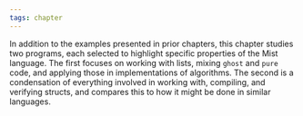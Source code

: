 ```yaml
---
tags: chapter
---
```


In addition to the examples presented in prior chapters, this chapter studies two programs, each selected to highlight specific properties of the Mist language. The first focuses on working with lists, mixing `ghost` and `pure` code, and applying those in implementations of algorithms. The second is a condensation of everything involved in working with, compiling, and verifying structs, and compares this to how it might be done in similar languages.